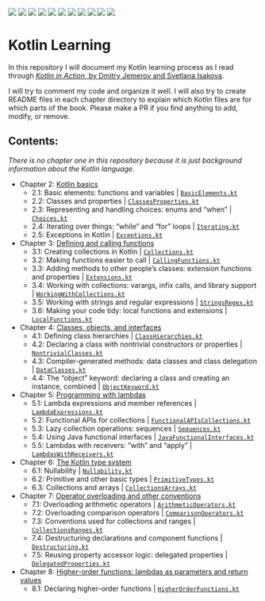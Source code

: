 <!--Chapter completion indicators-->
![](https://img.shields.io/badge/Chapter-1-blue)
![](https://img.shields.io/badge/Chapter-2-brightgreen)
![](https://img.shields.io/badge/Chapter-3-brightgreen)
![](https://img.shields.io/badge/Chapter-4-brightgreen)
![](https://img.shields.io/badge/Chapter-5-brightgreen)
![](https://img.shields.io/badge/Chapter-6-brightgreen)
![](https://img.shields.io/badge/Chapter-7-brightgreen)
![](https://img.shields.io/badge/Chapter-8-yellow)
![](https://img.shields.io/badge/Chapter-9-red)
![](https://img.shields.io/badge/Chapter-10-red)
![](https://img.shields.io/badge/Chapter-11-red)

# Kotlin Learning
In this repository I will document my Kotlin learning process as I read through [*Kotlin in Action*, by Dmitry Jemerov and Svetlana Isakova](https://www.manning.com/books/kotlin-in-action).

I will try to comment my code and organize it well. I will also try to create README files in each chapter directory to explain which Kotlin files are for which parts of the book. Please make a PR if you find anything to add, modify, or remove.

## Contents:
*There is no chapter one in this repository because it is just background information about the Kotlin language.*
* Chapter 2: [Kotlin basics](https://github.com/MetalTurtle18/kotlin-learning/tree/main/src/main/kotlin/chapter2)
  * 2.1: Basic elements: functions and variables | [`BasicElements.kt`](https://github.com/MetalTurtle18/kotlin-learning/blob/main/src/main/kotlin/chapter2/BasicElements.kt)
  * 2.2: Classes and properties | [`ClassesProperties.kt`](https://github.com/MetalTurtle18/kotlin-learning/blob/main/src/main/kotlin/chapter2/ClassesProperties.kt)
  * 2.3: Representing and handling choices: enums and “when” | [`Choices.kt`](https://github.com/MetalTurtle18/kotlin-learning/blob/main/src/main/kotlin/chapter2/Choices.kt)
  * 2.4: Iterating over things: “while” and “for” loops | [`Iterating.kt`](https://github.com/MetalTurtle18/kotlin-learning/blob/main/src/main/kotlin/chapter2/Iterating.kt)
  * 2.5: Exceptions in Kotlin | [`Exceptions.kt`](https://github.com/MetalTurtle18/kotlin-learning/blob/main/src/main/kotlin/chapter2/Exceptions.kt)
* Chapter 3: [Defining and calling functions](https://github.com/MetalTurtle18/kotlin-learning/tree/main/src/main/kotlin/chapter3)
  * 3.1: Creating collections in Kotlin | [`Collections.kt`](https://github.com/MetalTurtle18/kotlin-learning/blob/main/src/main/kotlin/chapter3/Collections.kt)
  * 3.2: Making functions easier to call | [`CallingFunctions.kt`](https://github.com/MetalTurtle18/kotlin-learning/blob/main/src/main/kotlin/chapter3/CallingFunctions.kt)
  * 3.3: Adding methods to other people’s classes: extension functions and properties | [`Extensions.kt`](https://github.com/MetalTurtle18/kotlin-learning/blob/main/src/main/kotlin/chapter3/Extensions.kt)
  * 3.4: Working with collections: varargs, infix calls, and library support | [`WorkingWithCollections.kt`](https://github.com/MetalTurtle18/kotlin-learning/blob/main/src/main/kotlin/chapter3/WorkingWithCollections.kt)
  * 3.5: Working with strings and regular expressions | [`StringsRegex.kt`](https://github.com/MetalTurtle18/kotlin-learning/blob/main/src/main/kotlin/chapter3/StringsRegex.kt)
  * 3.6: Making your code tidy: local functions and extensions | [`LocalFunctions.kt`](https://github.com/MetalTurtle18/kotlin-learning/blob/main/src/main/kotlin/chapter3/LocalFunctions.kt)
* Chapter 4: [Classes, objects, and interfaces](https://github.com/MetalTurtle18/kotlin-learning/tree/main/src/main/kotlin/chapter4)
  * 4.1: Defining class hierarchies | [`ClassHierarchies.kt`](https://github.com/MetalTurtle18/kotlin-learning/blob/main/src/main/kotlin/chapter4/ClassHierarchies.kt)
  * 4.2: Declaring a class with nontrivial constructors or properties | [`NontrivialClasses.kt`](https://github.com/MetalTurtle18/kotlin-learning/blob/main/src/main/kotlin/chapter4/NontrivialClasses.kt)
  * 4.3: Compiler-generated methods: data classes and class delegation | [`DataClasses.kt`](https://github.com/MetalTurtle18/kotlin-learning/blob/main/src/main/kotlin/chapter4/DataClasses.kt)
  * 4.4: The “object” keyword: declaring a class and creating an instance, combined | [`ObjectKeyword.kt`](https://github.com/MetalTurtle18/kotlin-learning/blob/main/src/main/kotlin/chapter4/ObjectKeyword.kt)
* Chapter 5: [Programming with lambdas](https://github.com/MetalTurtle18/kotlin-learning/tree/main/src/main/kotlin/chapter5)
  * 5.1: Lambda expressions and member references | [`LambdaExpressions.kt`](https://github.com/MetalTurtle18/kotlin-learning/blob/main/src/main/kotlin/chapter5/LambdaExpressions.kt)
  * 5.2: Functional APIs for collections | [`FunctionalAPIsCollections.kt`](https://github.com/MetalTurtle18/kotlin-learning/blob/main/src/main/kotlin/chapter5/FunctionalAPIsCollections.kt)
  * 5.3: Lazy collection operations: sequences | [`Sequences.kt`](https://github.com/MetalTurtle18/kotlin-learning/blob/main/src/main/kotlin/chapter5/Sequences.kt)
  * 5.4: Using Java functional interfaces | [`JavaFunctionalInterfaces.kt`](https://github.com/MetalTurtle18/kotlin-learning/blob/main/src/main/kotlin/chapter5/JavaFunctionalInterfaces.kt)
  * 5.5: Lambdas with receivers: “with” and “apply” | [`LambdasWithReceivers.kt`](https://github.com/MetalTurtle18/kotlin-learning/blob/main/src/main/kotlin/chapter5/LambdasWithReceivers.kt)
* Chapter 6: [The Kotlin type system](https://github.com/MetalTurtle18/kotlin-learning/tree/main/src/main/kotlin/chapter6)
  * 6.1: Nullability | [`Nullability.kt`](https://github.com/MetalTurtle18/kotlin-learning/blob/main/src/main/kotlin/chapter6/Nullability.kt)
  * 6.2: Primitive and other basic types | [`PrimitiveTypes.kt`](https://github.com/MetalTurtle18/kotlin-learning/blob/main/src/main/kotlin/chapter6/PrimitiveTypes.kt)
  * 6.3: Collections and arrays | [`CollectionsArrays.kt`](https://github.com/MetalTurtle18/kotlin-learning/blob/main/src/main/kotlin/chapter6/CollectionsArrays.kt)
* Chapter 7: [Operator overloading and other conventions](https://github.com/MetalTurtle18/kotlin-learning/tree/main/src/main/kotlin/chapter7)
  * 7.1: Overloading arithmetic operators | [`ArithmeticOperators.kt`](https://github.com/MetalTurtle18/kotlin-learning/blob/main/src/main/kotlin/chapter7/ArithmeticOperators.kt)
  * 7.2: Overloading comparison operators | [`ComparisonOperators.kt`](https://github.com/MetalTurtle18/kotlin-learning/blob/main/src/main/kotlin/chapter7/ComparisonOperators.kt)
  * 7.3: Conventions used for collections and ranges | [`CollectionsRanges.kt`](https://github.com/MetalTurtle18/kotlin-learning/blob/main/src/main/kotlin/chapter7/CollectionsRanges.kt)
  * 7.4: Destructuring declarations and component functions | [`Destructuring.kt`](https://github.com/MetalTurtle18/kotlin-learning/blob/main/src/main/kotlin/chapter7/Destructuring.kt)
  * 7.5: Reusing property accessor logic: delegated properties | [`DelegatedProperties.kt`](https://github.com/MetalTurtle18/kotlin-learning/blob/main/src/main/kotlin/chapter7/DelegatedProperties.kt)
* Chapter 8: [Higher-order functions: lambdas as parameters and return values](https://github.com/MetalTurtle18/kotlin-learning/tree/main/src/main/kotlin/chapter8)
  * 8.1: Declaring higher-order functions | [`HigherOrderFunctions.kt`](https://github.com/MetalTurtle18/kotlin-learning/blob/main/src/main/kotlin/chapter8/HigherOrderFunctions.kt)